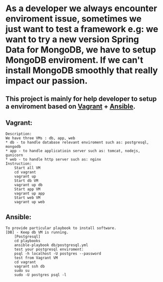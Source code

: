 As a developer we always encounter enviroment issue, sometimes we just want to test a framework e.g: we want to try a new version Spring Data for MongoDB, we have to setup MongoDB enviroment. If we can't install MongoDB smoothly that really impact our passion.
============================
This project is mainly for help developer to setup a enviroment based on <a href="https://www.vagrantup.com/">Vagrant</a> + <a href="http://www.ansible.com/home">Ansible</a>.
----------------------------------
Vagrant:
--------------------------------------------------------	
	Description:
	We have three VMs : db, app, web
	* db - to handle database relevant enviroment such as: postgresql, mongodb
	* app - to handle applicatioin server such as: tomcat, nodejs, gunicorn
	* web - to handle http server such as: nginx
	Instruction:
		Start all VM
		cd vagrant
		vagrant up
		Start db VM
		vagrant up db	
		Start app VM
		vagrant up app
		Start web VM
		vagrant up web	

Ansible:
----------------------------------

	To provide particular playbook to install software.
	[DB] - Keep db VM is running.
		[Postgresql]
		cd playbooks
		ansible-playbook db/postgresql.yml
		test your postgresql enviroment:
		psql -h localhost -U postgres --password
		test from Vagrant VM
		cd vagrant
		vagrant ssh db
		sudo su
		sudo -U postgres psql -l
